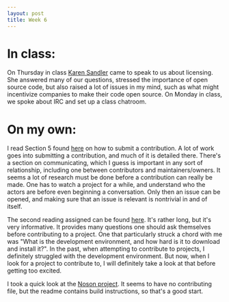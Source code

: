 ```yaml
---
layout: post
title: Week 6
---
```


# In class:  
On Thursday in class [Karen Sandler](https://en.wikipedia.org/wiki/Karen_Sandler) came to speak to us about licensing. She answered many of our questions, stressed the importance of open source code, but also raised a lot of issues in my mind, such as what might incentivize companies to make their code open source. On Monday in class, we spoke about IRC and set up a class chatroom.

# On my own:
I read Section 5 found [here](https://opensource.guide/how-to-contribute/#how-to-submit-a-contribution) on how to submit a contribution. A lot of work goes into submitting a contribution, and much of it is detailed there. There's a section on communicating, which I guess is important in any sort of relationship, including one between contributors and maintainers/owners. It seems a lot of research must be done before a contribution can really be made. One has to watch a project for a while, and understand who the actors are before even beginning a conversation. Only then an issue can be opened, and making sure that an issue is relevant is nontrivial in and of itself.

The second reading assigned can be found [here](http://www.compsci.hunter.cuny.edu/~sweiss/course_materials/csci395.86/activities_f19/project_evaluation_activity.pdf). It's rather long, but it's very informative. It provides many questions one should ask themselves before contributing to a project. One that particularly struck a chord with me was "What is the development environment, and how hard is it to download and install it?". In the past, when attempting to contribute to projects, I definitely struggled with the development environment. But now, when I look for a project to contribute to, I will definitely take a look at that before getting too excited.

I took a quick look at the [Noson project](https://github.com/janbar/noson-app/). It seems to have no contributing file, but the readme contains build instructions, so that's a good start.


